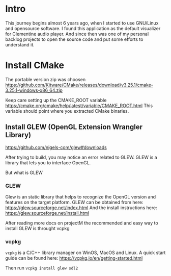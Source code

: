 # Intro
This journey begins almost 6 years ago, when I started to use GNU/Linux and
opensource software. I found this application as the default visualizer for Clementine audio player. And since then was one of my personal backlog projects to open the source code and put some efforts to understand it.

# Install CMake
The portable version zip was choosen
https://github.com/Kitware/CMake/releases/download/v3.25.1/cmake-3.25.1-windows-x86_64.zip

Keep care setting up the CMAKE_ROOT variable
https://cmake.org/cmake/help/latest/variable/CMAKE_ROOT.html
This variable should point where you extracted CMake binaries.

## Install GLEW (OpenGL Extension Wrangler Library)
https://github.com/nigels-com/glew#downloads

After trying to build, you may notice an error related to GLEW. GLEW is a library that lets you to interface OpenGL.

But what is GLEW

### GLEW
Glew is an static library that helps to recognize the OpenGL version and features on the target platform. GLEW can be obtained from here:
https://glew.sourceforge.net/index.html
And the install instructions here:
https://glew.sourceforge.net/install.html

After reading more docs on projectM the recommended and easy way to install GLEW is throught vcpkg

### vcpkg
```vcpkg``` is a C/C++ library manager on WinOS, MacOS and Linux. A quick start guide can be found here:
https://vcpkg.io/en/getting-started.html

Then run ```vcpkg install glew sdl2```

### 


